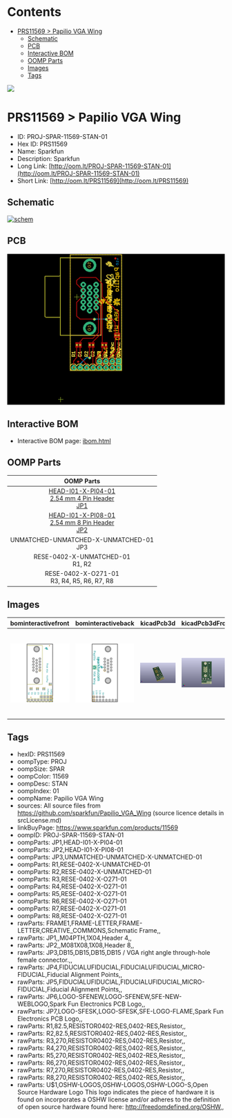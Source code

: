 



Contents
========

* [PRS11569 > Papilio VGA Wing](#prs11569--papilio-vga-wing)
	* [Schematic](#schematic)
	* [PCB](#pcb)
	* [Interactive BOM](#interactive-bom)
	* [OOMP Parts](#oomp-parts)
	* [Images](#images)
	* [Tags](#tags)
  
![][im]
# PRS11569 > Papilio VGA Wing

- ID: PROJ-SPAR-11569-STAN-01
- Hex ID: PRS11569
- Name: Sparkfun
- Description: Sparkfun
- Long Link: [http://oom.lt/PROJ-SPAR-11569-STAN-01](http://oom.lt/PROJ-SPAR-11569-STAN-01)
- Short Link: [http://oom.lt/PRS11569](http://oom.lt/PRS11569)

## Schematic
  
[![schem](eagleSchemImage.png)](eagleSchemImage.png)
## PCB
  
[![pcb](eagleImage.png)](eagleImage.png)
## Interactive BOM

- Interactive BOM page: [ibom.html](https://htmlpreview.github.io/?https://github.com/oomlout/oomlout_OOMP_projects/blob/main/PROJ-SPAR-11569-STAN-01/kicad/bom/ibom.html)

## OOMP Parts
  

|OOMP Parts|
| :---: |
|[HEAD-I01-X-PI04-01<br> 2.54 mm 4 Pin Header<br> JP1](https://github.com/oomlout/oomlout_OOMP_parts/tree/main/HEAD-I01-X-PI04-01/)|
|[HEAD-I01-X-PI08-01<br> 2.54 mm 8 Pin Header<br> JP2](https://github.com/oomlout/oomlout_OOMP_parts/tree/main/HEAD-I01-X-PI08-01/)|
|UNMATCHED-UNMATCHED-X-UNMATCHED-01<BR>JP3|
|RESE-0402-X-UNMATCHED-01<BR>R1, R2|
|RESE-0402-X-O271-01<BR>R3, R4, R5, R6, R7, R8|

## Images
  
  

|bominteractivefront|bominteractiveback|kicadPcb3d|kicadPcb3dFront|kicadPcb3dBack|eagleImage|eagleSchemImage|pcbdraw|pcbdrawback|
| :---: | :---: | :---: | :---: | :---: | :---: | :---: | :---: | :---: |
|[![bominteractivefront](bomFront_140.png)](bomFront.png)|[![bominteractiveback](bomBack_140.png)](bomBack.png)|[![kicadPcb3d](kicadPcb3d_140.png)](kicadPcb3d.png)|[![kicadPcb3dFront](kicadPcb3dFront_140.png)](kicadPcb3dFront.png)|[![kicadPcb3dBack](kicadPcb3dBack_140.png)](kicadPcb3dBack.png)|[![eagleImage](eagleImage_140.png)](eagleImage.png)|[![eagleSchemImage](eagleSchemImage_140.png)](eagleSchemImage.png)|[![pcbdraw](pcbdraw_140.png)](pcbdraw.png)|[![pcbdrawback](pcbdrawBack_140.png)](pcbdrawBack.png)|

## Tags

- hexID: PRS11569
- oompType: PROJ
- oompSize: SPAR
- oompColor: 11569
- oompDesc: STAN
- oompIndex: 01
- oompName: Papilio VGA Wing
- sources: All source files from https://github.com/sparkfun/Papilio_VGA_Wing (source licence details in srcLicense.md)
- linkBuyPage: https://www.sparkfun.com/products/11569
- oompID: PROJ-SPAR-11569-STAN-01
- oompParts: JP1,HEAD-I01-X-PI04-01
- oompParts: JP2,HEAD-I01-X-PI08-01
- oompParts: JP3,UNMATCHED-UNMATCHED-X-UNMATCHED-01
- oompParts: R1,RESE-0402-X-UNMATCHED-01
- oompParts: R2,RESE-0402-X-UNMATCHED-01
- oompParts: R3,RESE-0402-X-O271-01
- oompParts: R4,RESE-0402-X-O271-01
- oompParts: R5,RESE-0402-X-O271-01
- oompParts: R6,RESE-0402-X-O271-01
- oompParts: R7,RESE-0402-X-O271-01
- oompParts: R8,RESE-0402-X-O271-01
- rawParts: FRAME1,FRAME-LETTER,FRAME-LETTER,CREATIVE_COMMONS,Schematic Frame,,
- rawParts: JP1,,M04PTH,1X04,Header 4,,
- rawParts: JP2,,M081X08,1X08,Header 8,,
- rawParts: JP3,DB15,DB15,DB15,DB15 / VGA right angle through-hole female connector.,,
- rawParts: JP4,FIDUCIALUFIDUCIAL,FIDUCIALUFIDUCIAL,MICRO-FIDUCIAL,Fiducial Alignment Points,,
- rawParts: JP5,FIDUCIALUFIDUCIAL,FIDUCIALUFIDUCIAL,MICRO-FIDUCIAL,Fiducial Alignment Points,,
- rawParts: JP6,LOGO-SFENEW,LOGO-SFENEW,SFE-NEW-WEBLOGO,Spark Fun Electronics PCB Logo,,
- rawParts: JP7,LOGO-SFESK,LOGO-SFESK,SFE-LOGO-FLAME,Spark Fun Electronics PCB Logo,,
- rawParts: R1,82.5,RESISTOR0402-RES,0402-RES,Resistor,,
- rawParts: R2,82.5,RESISTOR0402-RES,0402-RES,Resistor,,
- rawParts: R3,270,RESISTOR0402-RES,0402-RES,Resistor,,
- rawParts: R4,270,RESISTOR0402-RES,0402-RES,Resistor,,
- rawParts: R5,270,RESISTOR0402-RES,0402-RES,Resistor,,
- rawParts: R6,270,RESISTOR0402-RES,0402-RES,Resistor,,
- rawParts: R7,270,RESISTOR0402-RES,0402-RES,Resistor,,
- rawParts: R8,270,RESISTOR0402-RES,0402-RES,Resistor,,
- rawParts: U$1,OSHW-LOGOS,OSHW-LOGOS,OSHW-LOGO-S,Open Source Hardware Logo This logo indicates the piece of hardware it is found on incorporates a OSHW license and/or adheres to the definition of open source hardware found here: http://freedomdefined.org/OSHW,,



[im]: kicadPcb3d_450.png
